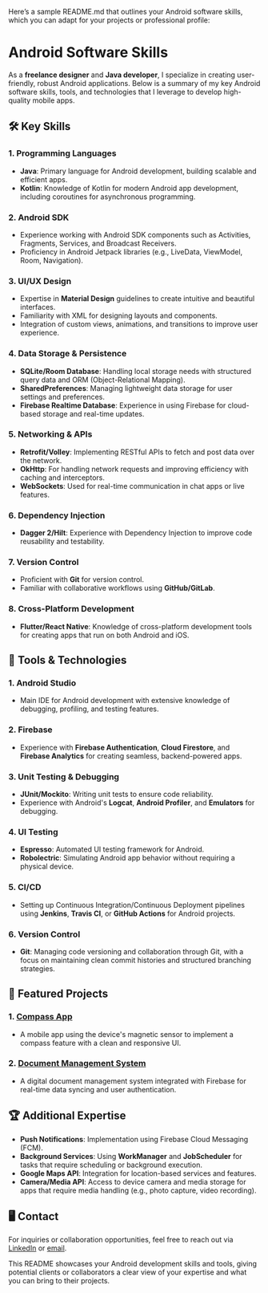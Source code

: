 Here’s a sample README.md that outlines your Android software skills, which you can adapt for your projects or professional profile:

# Android Software Skills

As a **freelance designer** and **Java developer**, I specialize in creating user-friendly, robust Android applications. Below is a summary of my key Android software skills, tools, and technologies that I leverage to develop high-quality mobile apps.

## 🛠 Key Skills

### 1. **Programming Languages**
   - **Java**: Primary language for Android development, building scalable and efficient apps.
   - **Kotlin**: Knowledge of Kotlin for modern Android app development, including coroutines for asynchronous programming.

### 2. **Android SDK**
   - Experience working with Android SDK components such as Activities, Fragments, Services, and Broadcast Receivers.
   - Proficiency in Android Jetpack libraries (e.g., LiveData, ViewModel, Room, Navigation).

### 3. **UI/UX Design**
   - Expertise in **Material Design** guidelines to create intuitive and beautiful interfaces.
   - Familiarity with XML for designing layouts and components.
   - Integration of custom views, animations, and transitions to improve user experience.

### 4. **Data Storage & Persistence**
   - **SQLite/Room Database**: Handling local storage needs with structured query data and ORM (Object-Relational Mapping).
   - **SharedPreferences**: Managing lightweight data storage for user settings and preferences.
   - **Firebase Realtime Database**: Experience in using Firebase for cloud-based storage and real-time updates.

### 5. **Networking & APIs**
   - **Retrofit/Volley**: Implementing RESTful APIs to fetch and post data over the network.
   - **OkHttp**: For handling network requests and improving efficiency with caching and interceptors.
   - **WebSockets**: Used for real-time communication in chat apps or live features.

### 6. **Dependency Injection**
   - **Dagger 2/Hilt**: Experience with Dependency Injection to improve code reusability and testability.

### 7. **Version Control**
   - Proficient with **Git** for version control.
   - Familiar with collaborative workflows using **GitHub/GitLab**.

### 8. **Cross-Platform Development**
   - **Flutter/React Native**: Knowledge of cross-platform development tools for creating apps that run on both Android and iOS.

## 🔧 Tools & Technologies

### 1. **Android Studio**
   - Main IDE for Android development with extensive knowledge of debugging, profiling, and testing features.

### 2. **Firebase**
   - Experience with **Firebase Authentication**, **Cloud Firestore**, and **Firebase Analytics** for creating seamless, backend-powered apps.

### 3. **Unit Testing & Debugging**
   - **JUnit/Mockito**: Writing unit tests to ensure code reliability.
   - Experience with Android's **Logcat**, **Android Profiler**, and **Emulators** for debugging.

### 4. **UI Testing**
   - **Espresso**: Automated UI testing framework for Android.
   - **Robolectric**: Simulating Android app behavior without requiring a physical device.

### 5. **CI/CD**
   - Setting up Continuous Integration/Continuous Deployment pipelines using **Jenkins**, **Travis CI**, or **GitHub Actions** for Android projects.

### 6. **Version Control**
   - **Git**: Managing code versioning and collaboration through Git, with a focus on maintaining clean commit histories and structured branching strategies.

## 📱 Featured Projects

### 1. [Compass App](https://github.com/yourusername/compass-app)
   - A mobile app using the device's magnetic sensor to implement a compass feature with a clean and responsive UI.

### 2. [Document Management System](https://github.com/yourusername/osddms)
   - A digital document management system integrated with Firebase for real-time data syncing and user authentication.

## 🏆 Additional Expertise

- **Push Notifications**: Implementation using Firebase Cloud Messaging (FCM).
- **Background Services**: Using **WorkManager** and **JobScheduler** for tasks that require scheduling or background execution.
- **Google Maps API**: Integration for location-based services and features.
- **Camera/Media API**: Access to device camera and media storage for apps that require media handling (e.g., photo capture, video recording).

## 🖥 Contact

For inquiries or collaboration opportunities, feel free to reach out via [LinkedIn](https://www.linkedin.com/in/yourusername) or [email](mailto:your.email@example.com).

This README showcases your Android development skills and tools, giving potential clients or collaborators a clear view of your expertise and what you can bring to their projects.

